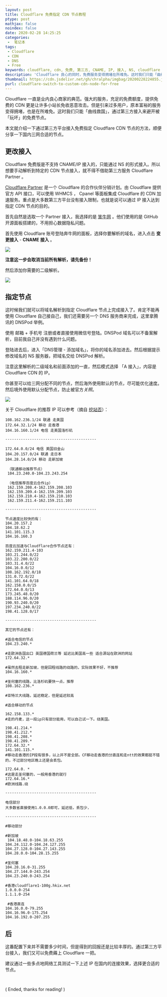 ```yaml
---
layout: post
title: Cloudflare 免费指定 CDN 节点教程
ptype: post
mathjax: false
noindex: false
date: 2020-02-28 14:25:25
categories:
 -  笔记本
tags:
 - Cloudflare
 - CDN
 - DNS
 - Free
keywords: cloudflare, cdn, 免费, 第三方, CNAME, IP, 接入, NS, cloudflare partner, 节点, dns, dnspod, 教程, 方法, 介绍, 分享
description: 'Cloudflare 良心的同时，免费服务变得拥堵在所难免。这时我们只能「曲线救国」，通过第三方接入来避开被「玩坏」的节点。本文就介绍一下通过第三方平台接入免费指定 Cloudflare CDN 节点的方法，稍微配置便可显著提升访问速度！'
thumbnail: https://cdn.jsdelivr.net/gh/chralpha/imgbag/20200228224855.jpg
purl: cloudflare-switch-to-custom-cdn-node-for-free
---
```


Cloudflare 一直是业内良心商家的典范。强大的服务，充足的免费额度，提供免费的 CDN 更是让许多小站长免收恶意攻击。但是引来过多用户，原本富裕的服务变得拥堵，也是在所难免。这时我们只能「曲线救国」，通过第三方接入来避开被「玩坏」的免费节点。

<!--more-->

本文就介绍一下通过第三方平台接入免费指定 Cloudflare CDN 节点的方法，顺便分享一下国内三网合适的节点。

## 更改接入

Cloudflare 免费版是不支持 CNAME/IP 接入的，只能通过 NS 的形式接入。所以想要手动解析到特定的 CDN 节点接入，就不得不借助第三方服务 Cloudflare Partner 。

[Cloudflare Partner](https://www.cloudflare.com/partners/) 是一个 Cloudflare 的合作伙伴分销计划。由 Cloudflare 提供官方 API 接口，可以使用 WHMCS ， Cpanel 等面板集成 Cloudflare 的 CDN 加速服务。重点是大多数第三方平台没有接入限制，也就是说可以通过 IP 接入达到指定 CDN 节点的目的。

首先自然是选取一个 Partner 接入，我选择的是 [笨牛网](https://cdn.bnxb.com/) 。他们使用的是 GitHub 开源面板搭建的，不用担心数据隐私问题。

首先使用 Cloudflare 账号登陆奔牛网的面板，选择你要解析的域名，进入点击 **变更接入** - **CNAME 接入** 。

![](https://cdn.jsdelivr.net/gh/chralpha/imgbag/20200228213325.PNG)

**注意这一步会取消当前所有解析，请先备份！** 

然后添加你需要的二级解析。

![](https://cdn.jsdelivr.net/gh/chralpha/imgbag/20200228213143.PNG)

## 指定节点

这时候我们就可以将域名解析到指定 Cloudflare 节点上完成接入了。肯定不能再使用 Cloudflare 自己接自己，我们还需要另一个 DNS 服务商来完成，这里拿腾讯的 DNSPod 举例。

使用 邮箱 + 手机号 注册或者直接使用微信号登陆。DNSPod 域名可以不备案解析，目前我自己并没有遇到什么问题。

登陆进去后，进入「DNS管理 - 添加域名」，将你的域名添加进去。然后根据提示修改域名的 NS 服务器，把域名交给 DNSPod 解析。

注意这里解析的二级域名和前面添加的一直，然后模式选择 「A 接入」，内容是 Cloudflare CDN 的 IP。

你甚至可以给三网分配不同的节点，然后海外使用默认的节点，尽可能优化速度。然后境外使用默认分配节点，防止被官方*关照*。

![](https://cdn.jsdelivr.net/gh/chralpha/imgbag/20200228213144.PNG)

关于 Cloudflare 的推荐 IP 可以参考（摘自 [挖站否](https://wzfou.com/question/11632/)）：

```
108.162.236.1/24 联通 走美国
172.64.32.1/24 移动 走香港
104.16.160.1/24 电信 走美国洛杉矶

-----------------------------------------

172.64.0.0/24 电信 美国旧金山
104.20.157.0/24 联通 走日本
104.28.14.0/24 移动 走新加坡

 （联通移动推荐节点）
 104.23.240.0-104.23.243.254
 
 （电信推荐百度云合作ip）
 162.159.208.4-162.159.208.103
 162.159.209.4-162.159.209.103
 162.159.210.4-162.159.210.103
 162.159.211.4-162.159.211.103
 
-----------------------------------------

节点速度比较快的有：
104.20.157.2 
104.18.62.2 
141.101.115.3 
104.16.160.3

百度云加速与Cloudflare合作节点还有：
162.159.211.4-103
103.21.244.0/22
103.22.200.0/22
103.31.4.0/22
104.16.0.0/12
108.162.192.0/18
131.0.72.0/22
141.101.64.0/18
162.158.0.0/15
172.64.0.0/13
173.245.48.0/20
188.114.96.0/20
190.93.240.0/20
197.234.240.0/22
198.41.128.0/17

-----------------------------------------

其它的节点还有：

#适合电信的节点
104.23.240.*

#走欧洲各国出口 英国德国荷兰等 延迟比美国高一些 适合源站在欧洲的网站
172.64.32.*

#虽然去程走新加坡，但是回程线路的绕路的，实际效果不好，不推荐
104.16.160.*

#圣何塞的线路，比洛杉矶要快一点，推荐
108.162.236.*

#亚特兰大线路，延迟稳定，但是延迟较高

#适合移动的节点

162.158.133.* 
#走的丹麦，这一段ip只有部分能用，可以自己试一下。绕美国。

198.41.214.*
198.41.212.*
198.41.208.*
198.41.209.*
172.64.32.*
141.101.115.*
#移动走香港的IP段有很多，以上并不是全部。CF移动走香港的分直连和走ntt的效果都挺不错的，不过部分地区晚上还是会丢包。

172.64.0. *
#这是走圣何塞的，一般用香港的就行
172.64.16.* 
#欧洲线路.绕

-----------------------------------------

电信部分
大多数省直接使用1.0.0.0即可，延迟低，丢包少，

-----------------------------------------

#移动部分

#新加坡
 104.18.48.0-104.18.63.255
104.24.112.0-104.24.127.255
104.27.128.0-104.27.143.255
104.28.0.0-104.28.15.255

#圣何塞 
104.28.16.0-31.255
104.27.144.0-243.254
104.23.240.0-243.254

#香港cloudflare1-100g.hkix.net
1.0.0.0-254
1.1.1.0-254

 #香港直连
104.16.0.0-79.255
104.16.96.0-175.254
104.16.192.0-207.255
```

## 后

这番配置下来并不需要多少时间，但是得到的回报还是比较丰厚的。通过第三方平台接入，我们又可以免费薅上 Cloudflare 一把。

建议通过一些多点地网络工具测试一下上述 IP 在国内的连接效果，选择更合适的节点。

<br>

( Ended, thanks for reading! )